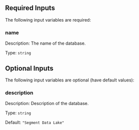 ## Required Inputs

The following input variables are required:

### name

Description: The name of the database.

Type: `string`

## Optional Inputs

The following input variables are optional (have default values):

### description

Description: Description of the database.

Type: `string`

Default: `"Segment Data Lake"`

